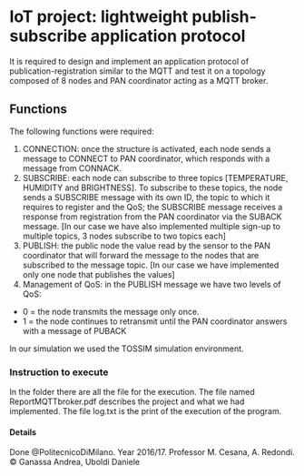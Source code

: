 # IoT project: lightweight publish-subscribe application protocol

It is required to design and implement an application protocol of publication-registration similar to the MQTT and test it on a topology composed of 8 nodes and PAN coordinator acting as a MQTT broker.

## Functions 

The following functions were required: 
1. CONNECTION: once the structure is activated, each node sends a message to CONNECT to PAN coordinator, which responds with a message from CONNACK.
2. SUBSCRIBE: each node can subscribe to three topics [TEMPERATURE, HUMIDITY and BRIGHTNESS].
To subscribe to these topics, the node sends a SUBSCRIBE message with its own ID, the topic to which it requires to register and the QoS; the SUBSCRIBE message receives a response from registration from the PAN coordinator via the SUBACK message. [In our case we have also implemented multiple sign-up to multiple topics, 3 nodes subscribe to two topics each]
3. PUBLISH: the public node the value read by the sensor to the PAN coordinator that will forward the message to the nodes that are subscribed to the message topic. [In our case we have implemented only one node that publishes the values]
4. Management of QoS: in the PUBLISH message we have two levels of QoS:
  - 0 = the node transmits the message only once.
  - 1 = the node continues to retransmit until the PAN coordinator answers with a message of PUBACK

In our simulation we used the TOSSIM simulation environment.

### Instruction to execute

In the folder there are all the file for the execution.
The file named ReportMQTTbroker.pdf describes the project and what we had implemented.
The file log.txt is the print of the execution of the program.

#### Details
Done @PolitecnicoDiMilano.
Year 2016/17.
Professor M. Cesana, A. Redondi.
© Ganassa Andrea, Uboldi Daniele
